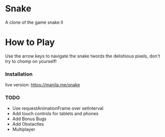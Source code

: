 # Snake
A clone of the game snake II

# How to Play

Use the arrow keys to navigate the snake twords the delishious pixels, don't try to chomp on yourself!

### Installation
live version: https://manila.me/snake

### TODO

- Use requestAnimationFrame over setInterval
- Add touch controls for tablets and phones
- Add Bonus Bugs
- Add Obstactles
- Multiplayer
